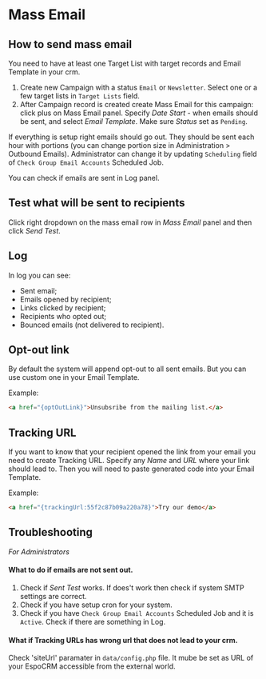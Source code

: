 # Mass Email

## How to send mass email

You need to have at least one Target List with target records and Email Template in your crm.

1. Create new Campaign with a status `Email` or `Newsletter`. Select one or a few target lists in `Target Lists` field.
2. After Campaign record is created create Mass Email for this campaign: click plus on Mass Email panel. Specify _Date Start_ - when emails should be sent, and select _Email Template_. Make sure _Status_ set as `Pending`.

If everything is setup right emails should go out. They should be sent each hour with portions (you can change portion size in Administration > Outbound Emails). Administrator can change it by updating `Scheduling` field of `Check Group Email Accounts` Scheduled Job.

You can check if emails are sent in Log panel.

## Test what will be sent to recipients

Click right dropdown on the mass email row in _Mass Email_ panel and then click _Send Test_.

## Log

In log you can see:
* Sent email;
* Emails opened by recipient;
* Links clicked by recipient;
* Recipients who opted out;
* Bounced emails (not delivered to recipient).

## Opt-out link

By default the system will append opt-out to all sent emails. But you can use custom one in your Email Template.

Example:
```html
<a href="{optOutLink}">Unsubsribe from the mailing list.</a>
```

## Tracking URL

If you want to know that your recipient opened the link from your email you need to create Tracking URL. Specify any _Name_
 and _URL_ where your link should lead to. Then you will need to paste generated code into your Email Template.

 Example:
 ```html
<a href="{trackingUrl:55f2c87b09a220a78}">Try our demo</a>
 ```


## Troubleshooting

_For Administrators_

#### What to do if emails are not sent out.

1. Check if _Sent Test_ works. If does't work then check if system SMTP settings are correct.
2. Check if you have setup cron for your system.
3. Check if you have `Check Group Email Accounts` Scheduled Job and it is `Active`. Check if there are something in Log.


#### What if Tracking URLs has wrong url that does not lead to your crm.

Check 'siteUrl' paramater in `data/config.php` file. It mube be set as URL of your EspoCRM accessible from the external world.




